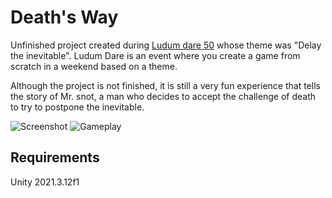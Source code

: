 # Death's Way

Unfinished project created during [Ludum dare 50](https://ldjam.com/events/ludum-dare/50) whose theme was "Delay the inevitable".
Ludum Dare is an event where you create a game from scratch in a weekend based on a theme.

Although the project is not finished, it is still a very fun experience that tells the story of Mr. snot, a man who decides to accept 
the challenge of death to try to postpone the inevitable.

![Screenshot](https://user-images.githubusercontent.com/19320921/201701385-a1951d68-e3b4-4ec9-ad31-e0b0796be800.png)
![Gameplay](https://media.giphy.com/media/skcMQGUbh59iSkJWNn/giphy.gif)

## Requirements

Unity 2021.3.12f1
